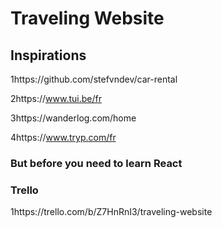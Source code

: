 # Traveling Website



## Inspirations

1https://github.com/stefvndev/car-rental

2https://www.tui.be/fr

3https://wanderlog.com/home

4https://www.tryp.com/fr

### But before you need to learn React 

### Trello 

1https://trello.com/b/Z7HnRnI3/traveling-website
